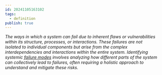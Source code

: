 ```yaml
---
id: 20241105163102
tags:
  - definition
publish: true
---
```

*The ways in which a system can fail due to inherent flaws or vulnerabilities within its structure, processes, or interactions. These failures are not isolated to individual components but arise from the complex interdependencies and interactions within the entire system. Identifying systemic [failure modes](https://en.wikipedia.org/wiki/Failure_mode_and_effects_analysis) involves analyzing how different parts of the system can collectively lead to failures, often requiring a holistic approach to understand and mitigate these risks.*